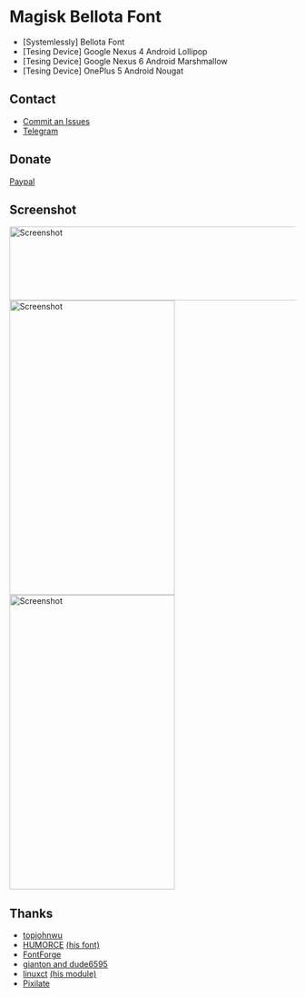 # Magisk Bellota Font
* [Systemlessly] Bellota Font
* [Tesing Device] Google Nexus 4 Android Lollipop
* [Tesing Device] Google Nexus 6 Android Marshmallow
* [Tesing Device] OnePlus 5 Android Nougat

## Contact ##
* <a href="https://github.com/Magisk-Modules-Repo/Magisk_Font_Bellota/issues">Commit an Issues</a>
* <a href="https://t.me/pirasalbe">Telegram</a>

## Donate ##
<a href="https://paypal.me/pirasalbe">Paypal</a>

## Screenshot ##
<img src="https://cdn5.fontsquirrel.com/fnt_imgs/55/2076/7c7419e677b1bdcac00ab0dd75/sa-720x300.png" height="130" width="720" alt="Screenshot">
<img src="https://i.imgur.com/NvuEr4Q.jpg" height="519" width="291" alt="Screenshot"><img src="https://dl2.pushbulletusercontent.com/inW6pQiDgMhhKG16HwuV9DVFNcq3fw5H/Screenshot_20171110-191208.jpg" height="519" width="291" alt="Screenshot">

## Thanks ##
* <a href="https://github.com/topjohnwu">topjohnwu</a>
* <a href="https://github.com/HUMORCE">HUMORCE</a> <a href="https://github.com/Magisk-Modules-Repo/Systemlessly-Font-with-Tsukushimarugo-A-CJK-Sleek">(his font)</a>
* <a href="https://fontforge.github.io/en-US/">FontForge</a>
* <a href="https://forum.xda-developers.com/android/themes/fonts-flashable-zips-t3219827">gianton and dude6595</a>
* <a href="https://github.com/sergiocastell">linuxct</a> <a href="https://github.com/sergiocastell/AndroidO-NotoColorEmojiReplacer">(his module)</a>
* <a href="https://www.fontsquirrel.com/fonts/bellota">Pixilate</a>
